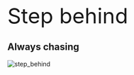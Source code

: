 <font size="7">Step behind</font><br>
<h2 id="always-chasing">Always chasing</h2>
<p><img src="/images/step.jpg" alt="step_behind"></p>